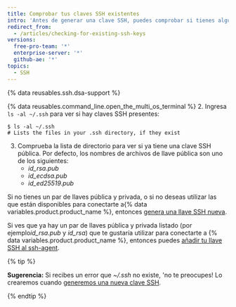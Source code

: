 ```yaml
---
title: Comprobar tus claves SSH existentes
intro: 'Antes de generar una clave SSH, puedes comprobar si tienes alguna clave SSH existente.'
redirect_from:
  - /articles/checking-for-existing-ssh-keys
versions:
  free-pro-team: '*'
  enterprise-server: '*'
  github-ae: '*'
topics:
  - SSH
---
```


{% data reusables.ssh.dsa-support %}

{% data reusables.command_line.open_the_multi_os_terminal %}
2. Ingresa `ls -al ~/.ssh` para ver si hay claves SSH presentes:

  ```shell
  $ ls -al ~/.ssh
  # Lists the files in your .ssh directory, if they exist
  ```
3. Comprueba la lista de directorio para ver si ya tiene una clave SSH pública. Por defecto, los nombres de archivos de llave pública son uno de los siguientes:
    - *id_rsa.pub*
    - *id_ecdsa.pub*
    - *id_ed25519.pub*

Si no tienes un par de llaves pública y privada, o si no deseas utilizar las que están disponibles para conectarte a{% data variables.product.product_name %}, entonces [genera una llave SSH nueva](/articles/generating-a-new-ssh-key-and-adding-it-to-the-ssh-agent).

Si ves que ya hay un par de llaves pública y privada listado (por ejemplo*id_rsa.pub* y *id_rsa*) que te gustaría utilizar para conectarte a {% data variables.product.product_name %}, entonces puedes [añadir tu llave SSH al ssh-agent](/articles/generating-a-new-ssh-key-and-adding-it-to-the-ssh-agent/#adding-your-ssh-key-to-the-ssh-agent).

{% tip %}

**Sugerencia:** Si recibes un error que *~/.ssh* no existe, 'no te preocupes! Lo crearemos cuando [generemos una nueva clave SSH](/articles/generating-a-new-ssh-key-and-adding-it-to-the-ssh-agent).

{% endtip %}
